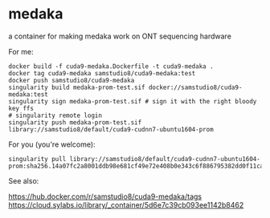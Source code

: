 # medaka
a container for making medaka work on ONT sequencing hardware

For me:

```
docker build -f cuda9-medaka.Dockerfile -t cuda9-medaka .
docker tag cuda9-medaka samstudio8/cuda9-medaka:test
docker push samstudio8/cuda9-medaka
singularity build medaka-prom-test.sif docker://samstudio8/cuda9-medaka:test
singularity sign medaka-prom-test.sif # sign it with the right bloody key ffs
# singularity remote login
singularity push medaka-prom-test.sif library://samstudio8/default/cuda9-cudnn7-ubuntu1604-prom
```

For you (you're welcome):

```
singularity pull library://samstudio8/default/cuda9-cudnn7-ubuntu1604-prom:sha256.14a07fc2a8001ddb98e681cf49e72e408b0e343c6f886795382dd0f11ca23417
```

See also:

https://hub.docker.com/r/samstudio8/cuda9-medaka/tags
https://cloud.sylabs.io/library/_container/5d6e7c39cb093ee1142b8462
